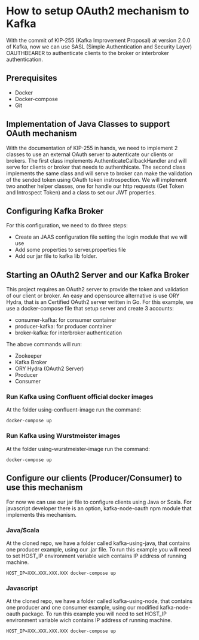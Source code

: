 # How to setup OAuth2 mechanism to Kafka

With the commit of KIP-255 (Kafka Improvement Proposal) at version 2.0.0 of Kafka, now we can use SASL (Simple Authentication and Security Layer) OAUTHBEARER to authenticate clients to the broker or interbroker authentication.

## Prerequisites
- Docker
- Docker-compose
- Git

## Implementation of Java Classes to support OAuth mechanism

With the documentation of KIP-255 in hands, we need to implement 2 classes to use an external OAuth server to autenticate our clients or brokers.
The first class implements AuthenticateCallbackHandler and will serve for clients or broker that needs to authenthicate.
The second class implements the same class and will serve to broker can make the validation of the sended token using OAuth token instrospection.
We will implement two another helper classes, one for handle our http requests (Get Token and Introspect Token) and a class to set our JWT properties.

## Configuring Kafka Broker

For this configuration, we need to do three steps:
- Create an JAAS configuration file setting the login module that we will use
- Add some properties to server.properties file
- Add our jar file to kafka lib folder.

## Starting an OAuth2 Server and our Kafka Broker

This project requires an OAuth2 server to provide the token and validation of our client or broker. An easy and opensource alternative is use ORY Hydra, that is an Certified OAuth2 server written in Go. 
For this example, we use a docker-compose file that setup server and create 3 accounts:
- consumer-kafka: for consumer container
- producer-kafka: for producer container
- broker-kafka: for interbroker authentication

The above commands will run:
- Zookeeper
- Kafka Broker
- ORY Hydra (OAuth2 Server)
- Producer
- Consumer

### Run Kafka using Confluent official docker images

At the folder using-confluent-image run the command:

```
docker-compose up
```

### Run Kafka using Wurstmeister images

At the folder using-wurstmeister-image run the command:

```
docker-compose up
```

## Configure our clients (Producer/Consumer) to use this mechanism

For now we can use our jar file to configure clients using Java or Scala. For javascript developer there is an option, kafka-node-oauth npm module that implements this mechanism.

### Java/Scala

At the cloned repo, we have a folder called kafka-using-java, that contains one producer example, using our .jar file. To run this example you will need to set HOST_IP environment variable wich contains IP address of running machine.

```
HOST_IP=XXX.XXX.XXX.XXX docker-compose up
```

### Javascript

At the cloned repo, we have a folder called kafka-using-node, that contains one producer and one consumer example, using our modified kafka-node-oauth package. To run this example you will need to set HOST_IP environment variable wich contains IP address of running machine.

```
HOST_IP=XXX.XXX.XXX.XXX docker-compose up
```